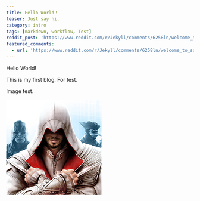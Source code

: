 ```yaml
---
title: Hello World！
teaser: Just say hi.
category: intro
tags: [markdown, workflow, Test]
reddit_post: 'https://www.reddit.com/r/Jekyll/comments/6258ln/welcome_to_solana/'
featured_comments:
  - url: 'https://www.reddit.com/r/Jekyll/comments/6258ln/welcome_to_solana/dfkw5k2/'
---
```


Hello World!

This is my first blog. For test. 

Image test.

![](../i/avatar.png)